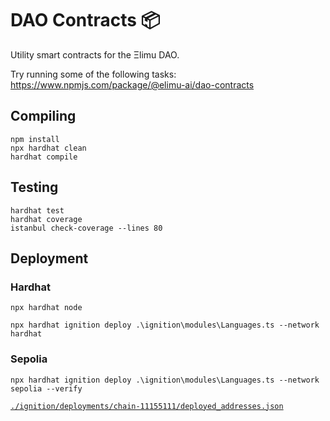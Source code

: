 # DAO Contracts 📦

Utility smart contracts for the Ξlimu DAO.

Try running some of the following tasks:
https://www.npmjs.com/package/@elimu-ai/dao-contracts

## Compiling

```shell
npm install
npx hardhat clean
hardhat compile
```

## Testing

```shell
hardhat test
hardhat coverage
istanbul check-coverage --lines 80
```

## Deployment

### Hardhat

```shell
npx hardhat node
```
```shell
npx hardhat ignition deploy .\ignition\modules\Languages.ts --network hardhat
```

### Sepolia

```shell
npx hardhat ignition deploy .\ignition\modules\Languages.ts --network sepolia --verify
```

[`./ignition/deployments/chain-11155111/deployed_addresses.json`](./ignition/deployments/chain-11155111/deployed_addresses.json)
